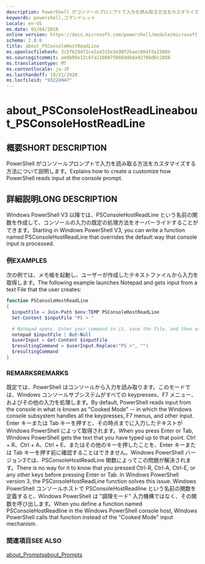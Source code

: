 ```yaml
---
description: PowerShell がコンソールプロンプトで入力を読み取る方法をカスタマイズする方法について説明します。
keywords: powershell,コマンドレット
Locale: en-US
ms.date: 01/04/2018
online version: https://docs.microsoft.com/powershell/module/microsoft.powershell.core/about/about_psconsolehostreadline?view=powershell-5.1&WT.mc_id=ps-gethelp
schema: 2.0.0
title: about_PSConsoleHostReadLine
ms.openlocfilehash: 3c5f629471ce2a4315e3e90f2baec86dfda1506b
ms.sourcegitcommit: ae8b89e12c6fa2108075888dd6da92788d6c2888
ms.translationtype: MT
ms.contentlocale: ja-JP
ms.lasthandoff: 10/21/2020
ms.locfileid: "93224947"
---
```

# <a name="about_psconsolehostreadline"></a><span data-ttu-id="40eb3-104">about_PSConsoleHostReadLine</span><span class="sxs-lookup"><span data-stu-id="40eb3-104">about_PSConsoleHostReadLine</span></span>

## <a name="short-description"></a><span data-ttu-id="40eb3-105">概要</span><span class="sxs-lookup"><span data-stu-id="40eb3-105">SHORT DESCRIPTION</span></span>

<span data-ttu-id="40eb3-106">PowerShell がコンソールプロンプトで入力を読み取る方法をカスタマイズする方法について説明します。</span><span class="sxs-lookup"><span data-stu-id="40eb3-106">Explains how to create a customize how PowerShell reads input at the console prompt.</span></span>

## <a name="long-description"></a><span data-ttu-id="40eb3-107">詳細説明</span><span class="sxs-lookup"><span data-stu-id="40eb3-107">LONG DESCRIPTION</span></span>

<span data-ttu-id="40eb3-108">Windows PowerShell V3 以降では、PSConsoleHostReadLine という名前の関数を作成して、コンソールの入力の既定の処理方法をオーバーライドすることができます。</span><span class="sxs-lookup"><span data-stu-id="40eb3-108">Starting in Windows PowerShell V3, you can write a function named PSConsoleHostReadLine that overrides the default way that console input is processed.</span></span>

### <a name="examples"></a><span data-ttu-id="40eb3-109">例</span><span class="sxs-lookup"><span data-stu-id="40eb3-109">EXAMPLES</span></span>

<span data-ttu-id="40eb3-110">次の例では、メモ帳を起動し、ユーザーが作成したテキストファイルから入力を取得します。</span><span class="sxs-lookup"><span data-stu-id="40eb3-110">The following example launches Notepad and gets input from a text File that the user creates:</span></span>

```powershell
function PSConsoleHostReadLine
{
  $inputFile = Join-Path $env:TEMP PSConsoleHostReadLine
  Set-Content $inputFile "PS > "

  # Notepad opens. Enter your command in it, save the file, and then exit.
  notepad $inputFile | Out-Null
  $userInput = Get-Content $inputFile
  $resultingCommand = $userInput.Replace("PS >", "")
  $resultingCommand
}
```

### <a name="remarks"></a><span data-ttu-id="40eb3-111">REMARKS</span><span class="sxs-lookup"><span data-stu-id="40eb3-111">REMARKS</span></span>

<span data-ttu-id="40eb3-112">既定では、PowerShell はコンソールから入力を読み取ります。このモードでは、Windows コンソールサブシステムがすべての keypresses、F7 メニュー、およびその他の入力を処理します。</span><span class="sxs-lookup"><span data-stu-id="40eb3-112">By default, PowerShell reads input from the console in what is known as "Cooked Mode" -- in which the Windows console subsystem handles all the keypresses, F7 menus, and other input.</span></span> <span data-ttu-id="40eb3-113">Enter キーまたは Tab キーを押すと、その時点までに入力したテキストが Windows PowerShell によって取得されます。</span><span class="sxs-lookup"><span data-stu-id="40eb3-113">When you press Enter or Tab, Windows PowerShell gets the text that you have typed up to that point.</span></span> <span data-ttu-id="40eb3-114">Ctrl + R、Ctrl + A、Ctrl + E、またはその他のキーを押したことを、Enter キーまたは Tab キーを押す前に確認することはできません。Windows PowerShell バージョン3では、PSConsoleHostReadLine 関数によってこの問題が解決されます。</span><span class="sxs-lookup"><span data-stu-id="40eb3-114">There is no way for it to know that you pressed Ctrl-R, Ctrl-A, Ctrl-E, or any other keys before pressing Enter or Tab. In Windows PowerShell version 3, the PSConsoleHostReadLine function solves this issue.</span></span> <span data-ttu-id="40eb3-115">Windows PowerShell コンソールホストで PSConsoleHostReadline という名前の関数を定義すると、Windows PowerShell は "調理モード" 入力機構ではなく、その関数を呼び出します。</span><span class="sxs-lookup"><span data-stu-id="40eb3-115">When you define a function named PSConsoleHostReadline in the Windows PowerShell console host, Windows PowerShell calls that function instead of the "Cooked Mode" input mechanism.</span></span>

### <a name="see-also"></a><span data-ttu-id="40eb3-116">関連項目</span><span class="sxs-lookup"><span data-stu-id="40eb3-116">SEE ALSO</span></span>

[<span data-ttu-id="40eb3-117">about_Prompts</span><span class="sxs-lookup"><span data-stu-id="40eb3-117">about_Prompts</span></span>](about_Prompts.md)
